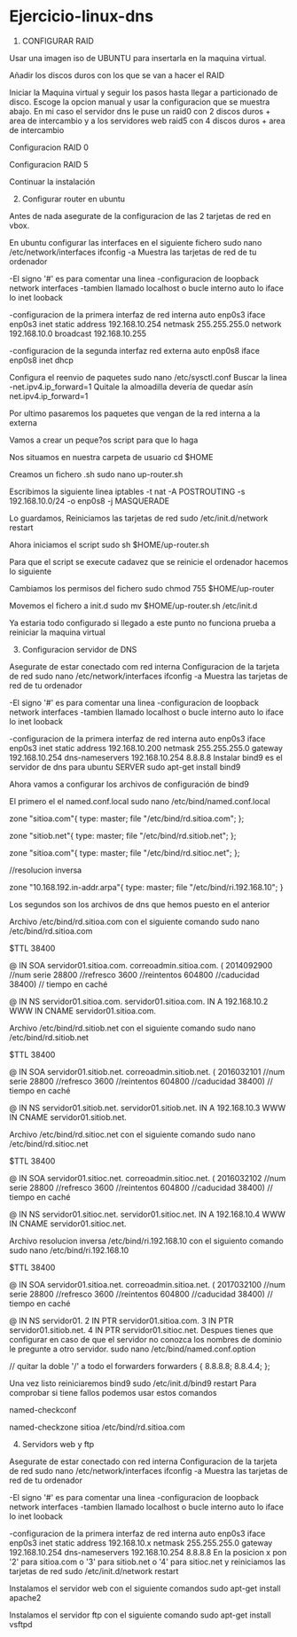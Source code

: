 # Ejercicio-linux-dns

1. CONFIGURAR RAID

Usar una imagen iso de UBUNTU para insertarla en la maquina virtual.


Añadir los discos duros con los que se van a hacer el RAID



Iniciar la Maquina virtual y seguir los pasos hasta llegar a particionado de disco. Escoge la opcion manual y usar la configuracion que se muestra abajo. En mi caso el servidor dns le puse un raid0 con 2 discos duros + area de intercambio y a los servidores web raid5 con 4 discos duros + area de intercambio

Configuracion RAID 0 

Configuracion RAID 5 

Continuar la instalación

2. Configurar router en ubuntu

Antes de nada asegurate de la configuracion de las 2 tarjetas de red en vbox.





En ubuntu configurar las interfaces en el siguiente fichero
sudo nano /etc/network/interfaces
ifconfig -a Muestra las tarjetas de red de tu ordenador

-El signo '#' es para comentar una linea
-configuracion de loopback network interfaces
-tambien llamado localhost o bucle interno
auto lo
iface lo inet looback

-configuracion de la primera interfaz de red interna
auto enp0s3
iface enp0s3 inet static
      address 192.168.10.254
      netmask 255.255.255.0
      network 192.168.10.0
      broadcast 192.168.10.255

-configuracion de la segunda interfaz red externa
auto enp0s8
iface enp0s8 inet dhcp


Configura el reenvio de paquetes sudo nano /etc/sysctl.conf
Buscar la linea
-net.ipv4.ip_forward=1
Quitale la almoadilla devería de quedar asín
net.ipv4.ip_forward=1

Por ultimo pasaremos los paquetes que vengan de la red interna a la externa

Vamos a crear un peque?os script para que lo haga

Nos situamos en nuestra carpeta de usuario
cd $HOME

Creamos un fichero .sh
sudo nano up-router.sh

Escribimos la siguiente linea
iptables -t nat -A POSTROUTING -s 192.168.10.0/24 -o enp0s8 -j MASQUERADE

Lo guardamos, Reiniciamos las tarjetas de red
sudo /etc/init.d/network restart

Ahora iniciamos el script
sudo sh $HOME/up-router.sh

Para que el script se execute cadavez que se reinicie el ordenador hacemos lo siguiente

Cambiamos los permisos del fichero
sudo chmod 755 $HOME/up-router

Movemos el fichero a init.d sudo mv $HOME/up-router.sh /etc/init.d

Ya estaria todo configurado si llegado a este punto no funciona prueba a reiniciar la maquina virtual

3. Configuracion servidor de DNS

Asegurate de estar conectado com red interna
Configuracion de la tarjeta de red
sudo nano /etc/network/interfaces
ifconfig -a Muestra las tarjetas de red de tu ordenador

-El signo '#' es para comentar una linea
-configuracion de loopback network interfaces
-tambien llamado localhost o bucle interno
auto lo
iface lo inet looback

-configuracion de la primera interfaz de red interna
auto enp0s3
iface enp0s3 inet static
      address 192.168.10.200
      netmask 255.255.255.0
      gateway 192.168.10.254
      dns-nameservers 192.168.10.254 8.8.8.8
Instalar bind9 es el servidor de dns para ubuntu SERVER
sudo apt-get install bind9

Ahora vamos a configurar los archivos de configuración de bind9

El primero el el named.conf.local
sudo nano /etc/bind/named.conf.local



zone "sitioa.com"{
      type: master;
      file "/etc/bind/rd.sitioa.com";
};

zone "sitiob.net"{
      type: master;
      file "/etc/bind/rd.sitiob.net";
};

zone "sitioa.com"{
      type: master;
      file "/etc/bind/rd.sitioc.net";
};

//resolucion inversa

zone "10.168.192.in-addr.arpa"{
      type: master;
      file "/etc/bind/ri.192.168.10";
}

Los segundos son los archivos de dns que hemos puesto en el anterior

Archivo /etc/bind/rd.sitioa.com con el siguiente comando
sudo nano /etc/bind/rd.sitioa.com



$TTL 38400

@ IN SOA servidor01.sitioa.com. correoadmin.sitioa.com. (
	2014092900   //num serie
	28800        //refresco
	3600         //reintentos
	604800       //caducidad
  38400)       // tiempo en caché

@ IN NS servidor01.sitioa.com.
servidor01.sitioa.com. IN A 192.168.10.2
WWW IN CNAME servidor01.sitioa.com.

Archivo /etc/bind/rd.sitiob.net con el siguiente comando
sudo nano /etc/bind/rd.sitiob.net



$TTL 38400

@ IN SOA servidor01.sitiob.net. correoadmin.sitiob.net. (
	2016032101   //num serie
	28800        //refresco
	3600         //reintentos
	604800       //caducidad
  38400)       // tiempo en caché

@ IN NS servidor01.sitiob.net.
servidor01.sitiob.net. IN A 192.168.10.3
WWW IN CNAME servidor01.sitiob.net.

Archivo /etc/bind/rd.sitioc.net con el siguiente comando
sudo nano /etc/bind/rd.sitioc.net



$TTL 38400

@ IN SOA servidor01.sitioc.net. correoadmin.sitioc.net. (
	2016032102   //num serie
	28800        //refresco
	3600         //reintentos
	604800       //caducidad
  38400)       // tiempo en caché

@ IN NS servidor01.sitioc.net.
servidor01.sitioc.net. IN A 192.168.10.4
WWW IN CNAME servidor01.sitioc.net.

Archivo resolucion inversa /etc/bind/ri.192.168.10 con el siguiento comando
sudo nano /etc/bind/ri.192.168.10



$TTL 38400

@ IN SOA servidor01.sitioa.net. correoadmin.sitioa.net. (
  2017032100   //num serie
  28800        //refresco
  3600         //reintentos
  604800       //caducidad
  38400)       // tiempo en caché

@ IN NS servidor01.
2 IN PTR servidor01.sitioa.com.
3 IN PTR servidor01.sitiob.net.
4 IN PTR servidor01.sitioc.net.
Despues tienes que configurar en caso de que el servidor no conozca los nombres de dominio le pregunte a otro servidor.
sudo nano /etc/bind/named.conf.option



// quitar la doble '/' a todo el forwarders
forwarders {
        8.8.8.8;
        8.8.4.4;
};

Una vez listo reiniciaremos bind9
sudo /etc/init.d/bind9 restart
Para comprobar si tiene fallos podemos usar estos comandos

named-checkconf

named-checkzone sitioa /etc/bind/rd.sitioa.com

4. Servidors web y ftp

Asegurate de estar conectado con red interna
Configuracion de la tarjeta de red
sudo nano /etc/network/interfaces
ifconfig -a Muestra las tarjetas de red de tu ordenador

-El signo '#' es para comentar una linea
-configuracion de loopback network interfaces
-tambien llamado localhost o bucle interno
auto lo
iface lo inet looback

-configuracion de la primera interfaz de red interna
auto enp0s3
iface enp0s3 inet static
      address 192.168.10.x
      netmask 255.255.255.0
      gateway 192.168.10.254
      dns-nameservers 192.168.10.254 8.8.8.8
En la posicion x pon '2' para sitioa.com o '3' para sitiob.net o '4' para sitioc.net y reiniciamos las tarjetas de red
sudo /etc/init.d/network restart

Instalamos el servidor web con el siguiente comandos
sudo apt-get install apache2

Instalamos el servidor ftp con el siguiente comando
sudo apt-get install vsftpd
